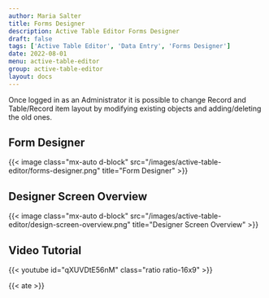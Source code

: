```yaml
---
author: Maria Salter
title: Forms Designer
description: Active Table Editor Forms Designer
draft: false
tags: ['Active Table Editor', 'Data Entry', 'Forms Designer']
date: 2022-08-01
menu: active-table-editor
group: active-table-editor
layout: docs
---
```


Once logged in as an Administrator it is possible to change Record and Table/Record item layout by modifying existing objects and adding/deleting the old ones.

## Form Designer

{{< image class="mx-auto d-block"  src="/images/active-table-editor/forms-designer.png" title="Form Designer" >}}

## Designer Screen Overview

{{< image class="mx-auto d-block"  src="/images/active-table-editor/design-screen-overview.png" title="Designer Screen Overview" >}}

## Video Tutorial

{{< youtube id="qXUVDtE56nM" class="ratio ratio-16x9" >}}

{{< ate >}}
